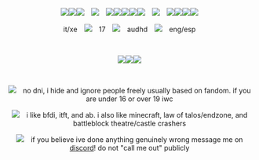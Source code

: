 <p align="center"><img src="https://www.goatlings.com/images/forums/l.gif"><img src="https://www.goatlings.com/images/forums/e.gif"><img src="https://www.goatlings.com/images/forums/e.gif"> <img src="https://www.goatlings.com/images/forums/mail.gif"> <img src="https://www.goatlings.com/images/forums/c.gif"><img src="https://www.goatlings.com/images/forums/l.gif"><img src="https://www.goatlings.com/images/forums/o.gif"><img src="https://www.goatlings.com/images/forums/c.gif"><img src="https://www.goatlings.com/images/forums/k.gif"> <img src="https://www.goatlings.com/images/forums/book.gif"> <img src="https://www.goatlings.com/images/forums/b.gif"><img src="https://www.goatlings.com/images/forums/o.gif"><img src="https://www.goatlings.com/images/forums/o.gif"><img src="https://www.goatlings.com/images/forums/k.gif"> </p>
<p align="center">it/xe <img src="https://www.goatlings.com/images/forums/doom.gif"> 17 <img src="https://www.goatlings.com/images/forums/spin.gif"> audhd <img src="https://www.goatlings.com/images/forums/yell.gif"> eng/esp</p>
<br/>
<p align="center"><img src="https://www.goatlings.com/images/forums/nap.gif"><img src="https://www.goatlings.com/images/forums/nap.gif"><img src="https://www.goatlings.com/images/forums/nap.gif"></p>
<br/>
<p align="center"><img src="https://www.goatlings.com/images/forums/trot.gif"> no dni, i hide and ignore people freely usually based on fandom. if you are under 16 or over 19 iwc</p>
<p align="center"><img src="https://www.goatlings.com/images/forums/turn.gif"> i like bfdi, itft, and ab. i also like minecraft, law of talos/endzone, and battleblock theatre/castle crashers</p>
<p align="center"><img src="https://www.goatlings.com/images/forums/send.gif"> if you believe ive done anything genuinely wrong message me on <a href="https://discordid.netlify.app/?id=424326918549012490">discord</a>! do not "call me out" publicly</p>
